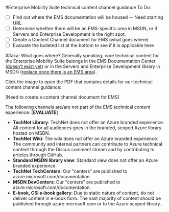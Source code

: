 <properties title="" 
	pageTitle="EMS technical content channel guidance" 
	description="Describes the Microsoft content channels that employees, partners, and community contributors should use for publishing technical content for the Enterprise Mobility Suite." 
	metaKeywords="" 
	services="" 
	solutions="" 
	documentationCenter="" 
	authors="v-jocgar" 
	videoId="" 
	scriptId="" 
	manager="robmazz" />

<tags 
	ms.service="contributor-guide" 
	ms.devlang="" 
	ms.topic="article" 
	ms.tgt_pltfrm="" 
	ms.workload="" 
	ms.date="02/19/2016" 
	ms.author="v-jocgar" />

#Enterprise Mobility Suite technical content channel guidance
To Do:
- [ ] Find out where the EMS documentation will be housed -- Need starting URL
- [ ] Determine whether there will be an EMS-specific area in MSDN, or if Servers and Enterprise Development is the right spot. 
- [ ] Create a Content Channel document for EMS (what goes where)
- [ ] Evaluate the bulleted list at the bottom to see if it is applicable here

##aka: What goes where?
Generally speaking, core technical content for the Enterprise Mobility Suite belongs in the EMS Documentation Center ([doesn't exist yet](http://docs.microsoft.com)) or in the Servers and Enterprise Development library in MSDN ([replace once there is an EMS area](https://msdn.microsoft.com/en-us/library/aa155072.aspx)). 

Click the image to open the PDF that contains details for our technical content channel guidance:
 
[Need to create a content channel document for EMS]

<!--  
[![](./media/content-channels-small.png)](./media/channel-guidance.pdf?raw=true)-->

The following channels are/are not part of the EMS technical content experience: [**EVALUATE**]

- **TechNet Library**: TechNet does not offer an Azure branded experience. All content for all audiences goes in the branded, scoped Azure library hosted on MSDN.
- **TechNet Wiki**: The wiki does not offer an Azure branded experience. The community and internal partners can contribute to Azure technical content through the Discus comment stream and by contributing to articles through GitHub.
- **Standard MSDN library view**: Standard view does not offer an Azure branded experience.
- **TechNet TechCenters**: Our "centers" are published to azure.microsoft.com/documentation.
- **MSDN DevCenters**: Our "centers" are published to azure.microsoft.com/documentation.
- **E-book, CSI e-book gallery**: Due to static nature of content, do not deliver content in e-book form. The vast majority of content should be published through azure.microsoft.com or to the Azure scoped library. 



